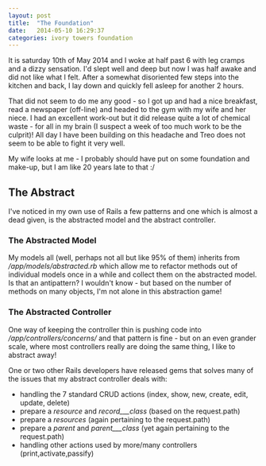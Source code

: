 ```yaml
---
layout: post
title:  "The Foundation"
date:   2014-05-10 16:29:37
categories: ivory towers foundation
---
```


It is saturday 10th of May 2014 and I woke at half past 6 with leg cramps and a dizzy sensation. I'd slept well and deep but now I was half awake
and did not like what I felt. After a somewhat disoriented few steps into the kitchen and back, I lay down and quickly fell asleep for another 2 hours.

That did not seem to do me any good - so I got up and had a nice breakfast, read a newspaper (off-line) and headed to the gym with my wife and her niece.
I had an excellent work-out but it did release quite a lot of chemical waste - for all in my brain (I suspect a week of too much work to be the culprit)! All day I have been building on this headache and Treo does not seem to be able to fight it very well.

My wife looks at me - I probably should have put on some foundation and make-up, but I am like 20 years late to that :/

## The Abstract

I've noticed in my own use of Rails a few patterns and one which is almost a dead given, is the abstracted model and the abstract controller.

### The Abstracted Model

My models all (well, perhaps not all but like 95% of them) inherits from _/app/models/abstracted.rb_ which allow me to refactor methods out of individual models once in a while and collect them on the abstracted model. Is that an antipattern? I wouldn't know - but based on the number of methods on many objects, I'm not alone in this abstraction game!

### The Abstracted Controller

One way of keeping the controller thin is pushing code into _/app/controllers/concerns/_ and that pattern is fine - but on an even grander scale, where most controllers really are doing the same thing, I like to abstract away!

One or two other Rails developers have released gems that solves many of the issues that my abstract controller deals with:

- handling the 7 standard CRUD actions (index, show, new, create, edit, update, delete)
- prepare a _resource_ and _record___class_ (based on the request.path)
- prepare a _resources_ (again pertaining to the request.path)
- prepare a _parent_ and _parent___class_ (yet again pertaining to the request.path)
- handling other actions used by more/many controllers (print,activate,passify)